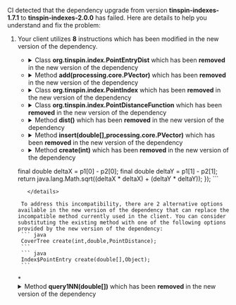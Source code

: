 CI detected that the dependency upgrade from version **tinspin-indexes-1.7.1** to **tinspin-indexes-2.0.0** has failed. Here are details to help you understand and fix the problem:
1. Your client utilizes **8** instructions which has been modified in the new version of the dependency.
   * <details>
        <summary>Class <b>org.tinspin.index.PointEntryDist<processing.core.PVector></b> which has been <b>removed</b> in the new version of the dependency</summary>
            
        * <details>
          <summary>The failure is identified from the logs generated in the build process. </summary>
          
            *   >[[ERROR] /PGS/src/main/java/micycle/pgs/PGS_CirclePacking.java:[226,31] cannot find symbol](https://github.com/chains-project/breaking-good/actions/runs/8110103454/job/22166641300#step:4:2134)
            *   An error was detected in line 226 which is making use of an outdated API.
             ``` java
             226   org.tinspin.index.PointEntryDist<processing.core.PVector>;
            ```

          </details>
            
     </details>
   * <details>
        <summary>Method <b>add(processing.core.PVector)</b> which has been <b>removed</b> in the new version of the dependency</summary>
            
        * <details>
          <summary>The failure is identified from the logs generated in the build process. </summary>
          

          </details>
            
        To resolve this issue, there are alternative options available in the new version of the dependency that can replace the incompatible method currently used in the client. You can consider substituting the existing method with one of the following options provided by the new version of the dependency
        ``` java
        void add(int);
        ```
     </details>
   * <details>
        <summary>Class <b>org.tinspin.index.PointIndex<org.tinfour.common.Vertex></b> which has been <b>removed</b> in the new version of the dependency</summary>
            
        * <details>
          <summary>The failure is identified from the logs generated in the build process. </summary>
          
            *   >[[ERROR] /PGS/src/main/java/micycle/pgs/PGS_Meshing.java:[161,23] cannot find symbol](https://github.com/chains-project/breaking-good/actions/runs/8110103454/job/22166641300#step:4:2140)
            *   An error was detected in line 161 which is making use of an outdated API.
             ``` java
             161   org.tinspin.index.PointIndex<org.tinfour.common.Vertex>;
            ```

          </details>
            
     </details>
   * <details>
        <summary>Class <b>org.tinspin.index.PointDistanceFunction</b> which has been <b>removed</b> in the new version of the dependency</summary>
            
        * <details>
          <summary>The failure is identified from the logs generated in the build process. </summary>
          
            *   >[[ERROR] /PGS/src/main/java/micycle/pgs/PGS_CirclePacking.java:[645,30] cannot find symbol](https://github.com/chains-project/breaking-good/actions/runs/8110103454/job/22166641300#step:4:2125)
            *   An error was detected in line 645 which is making use of an outdated API.
             ``` java
             645   org.tinspin.index.PointDistanceFunction;
            ```

          </details>
            
     </details>
   * <details>
        <summary>Method <b>dist()</b> which has been <b>removed</b> in the new version of the dependency</summary>
            
        * <details>
          <summary>The failure is identified from the logs generated in the build process. </summary>
          
            *   >[[ERROR] /PGS/src/main/java/micycle/pgs/PGS_PointSet.java:[70,53] cannot find symbol](https://github.com/chains-project/breaking-good/actions/runs/8110103454/job/22166641300#step:4:2131)
            *   An error was detected in line 70 which is making use of an outdated API.
             ``` java
             70   tree.query1NN(coords).dist();
            ```

          </details>
            
        To resolve this issue, there are alternative options available in the new version of the dependency that can replace the incompatible method currently used in the client. You can consider substituting the existing method with one of the following options provided by the new version of the dependency
        ``` java
        double dist(double[],double[],double[]);
        ```
     </details>
   * <details>
        <summary>Method <b>insert(double[],processing.core.PVector)</b> which has been <b>removed</b> in the new version of the dependency</summary>
            
        * <details>
          <summary>The failure is identified from the logs generated in the build process. </summary>
          

          </details>
            
        To resolve this issue, there are alternative options available in the new version of the dependency that can replace the incompatible method currently used in the client. You can consider substituting the existing method with one of the following options provided by the new version of the dependency
        ``` java
        void insert(double[],Object);
        ```
     </details>
   * <details>
        <summary>Method <b>create(int)</b> which has been <b>removed</b> in the new version of the dependency</summary>
            
        * <details>
          <summary>The failure is identified from the logs generated in the build process. </summary>
          
            *   >[[ERROR] /PGS/src/main/java/micycle/pgs/PGS_Meshing.java:[161,23] cannot find symbol](https://github.com/chains-project/breaking-good/actions/runs/8110103454/job/22166641300#step:4:2140)
            *   An error was detected in line 161 which is making use of an outdated API.
             ``` java
             161   org.tinspin.index.kdtree.KDTree.create(2, (p1, p2) -> {
    final double deltaX = p1[0] - p2[0];
    final double deltaY = p1[1] - p2[1];
    return java.lang.Math.sqrt((deltaX * deltaX) + (deltaY * deltaY));
});
            ```

          </details>
            
        To address this incompatibility, there are 2 alternative options available in the new version of the dependency that can replace the incompatible method currently used in the client. You can consider substituting the existing method with one of the following options provided by the new version of the dependency:
        ``` java
        CoverTree create(int,double,PointDistance);
        ```
        ``` java
        Index$PointEntry create(double[],Object);
        ```
     </details>
   * <details>
        <summary>Method <b>query1NN(double[])</b> which has been <b>removed</b> in the new version of the dependency</summary>
            
        * <details>
          <summary>The failure is identified from the logs generated in the build process. </summary>
          
            *   >[[ERROR] /PGS/src/main/java/micycle/pgs/PGS_CirclePacking.java:[226,31] cannot find symbol](https://github.com/chains-project/breaking-good/actions/runs/8110103454/job/22166641300#step:4:2134)
            *   An error was detected in line 226 which is making use of an outdated API.
             ``` java
             226   tree.query1NN(new double[]{ p.x, p.y, largestR });
            ```

          </details>
            
     </details>


